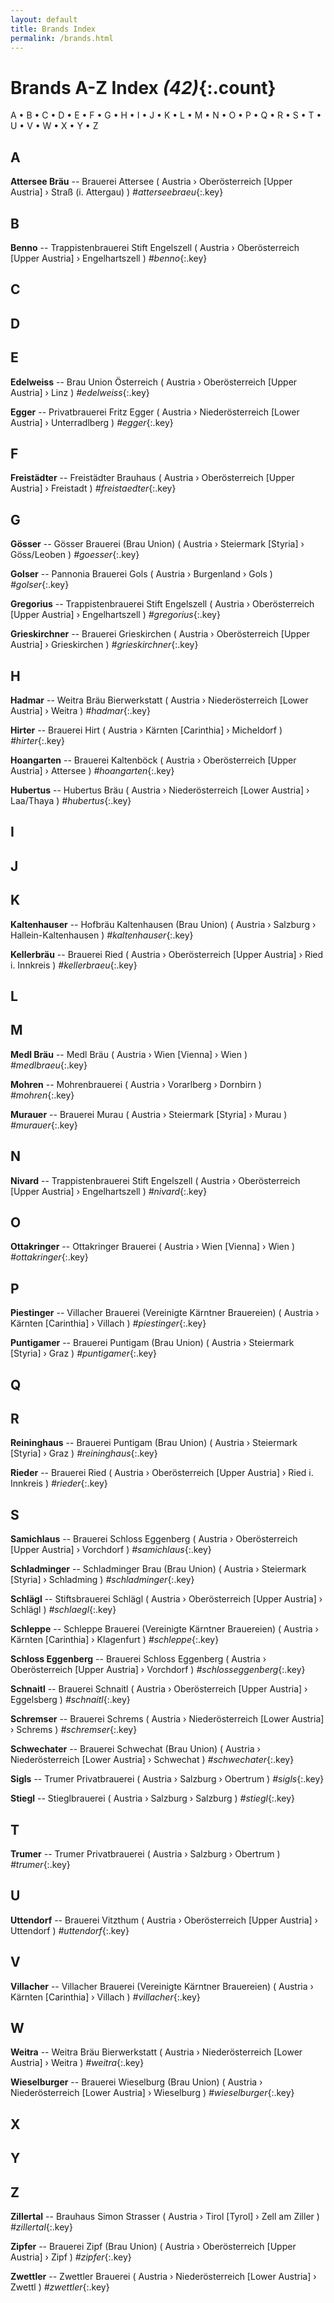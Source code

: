 ```yaml
---
layout: default
title: Brands Index
permalink: /brands.html
---
```


# Brands A-Z Index _(42)_{:.count}


 A •  B •  C •  D •  E •  F •  G •  H •  I •  J •  K •  L •  M •  N •  O •  P •  Q •  R •  S •  T •  U •  V •  W •  X •  Y •  Z


## A


<div class='columns300' markdown='1'>


**Attersee Bräu**  -- Brauerei Attersee  ( Austria  › Oberösterreich [Upper Austria]   › Straß (i. Attergau)  ) _#atterseebraeu_{:.key} <br>

</div>



## B


<div class='columns300' markdown='1'>


**Benno**  -- Trappistenbrauerei Stift Engelszell  ( Austria  › Oberösterreich [Upper Austria]   › Engelhartszell  ) _#benno_{:.key} <br>

</div>



## C


<div class='columns300' markdown='1'>


</div>



## D


<div class='columns300' markdown='1'>


</div>



## E


<div class='columns300' markdown='1'>


**Edelweiss**  -- Brau Union Österreich  ( Austria  › Oberösterreich [Upper Austria]   › Linz  ) _#edelweiss_{:.key} <br>

**Egger**  -- Privatbrauerei Fritz Egger  ( Austria  › Niederösterreich [Lower Austria]   › Unterradlberg  ) _#egger_{:.key} <br>

</div>



## F


<div class='columns300' markdown='1'>


**Freistädter**  -- Freistädter Brauhaus  ( Austria  › Oberösterreich [Upper Austria]   › Freistadt  ) _#freistaedter_{:.key} <br>

</div>



## G


<div class='columns300' markdown='1'>


**Gösser**  -- Gösser Brauerei (Brau Union)  ( Austria  › Steiermark [Styria]   › Göss/Leoben  ) _#goesser_{:.key} <br>

**Golser**  -- Pannonia Brauerei Gols  ( Austria  › Burgenland   › Gols  ) _#golser_{:.key} <br>

**Gregorius**  -- Trappistenbrauerei Stift Engelszell  ( Austria  › Oberösterreich [Upper Austria]   › Engelhartszell  ) _#gregorius_{:.key} <br>

**Grieskirchner**  -- Brauerei Grieskirchen  ( Austria  › Oberösterreich [Upper Austria]   › Grieskirchen  ) _#grieskirchner_{:.key} <br>

</div>



## H


<div class='columns300' markdown='1'>


**Hadmar**  -- Weitra Bräu Bierwerkstatt  ( Austria  › Niederösterreich [Lower Austria]   › Weitra  ) _#hadmar_{:.key} <br>

**Hirter**  -- Brauerei Hirt  ( Austria  › Kärnten [Carinthia]   › Micheldorf  ) _#hirter_{:.key} <br>

**Hoangarten**  -- Brauerei Kaltenböck  ( Austria  › Oberösterreich [Upper Austria]   › Attersee  ) _#hoangarten_{:.key} <br>

**Hubertus**  -- Hubertus Bräu  ( Austria  › Niederösterreich [Lower Austria]   › Laa/Thaya  ) _#hubertus_{:.key} <br>

</div>



## I


<div class='columns300' markdown='1'>


</div>



## J


<div class='columns300' markdown='1'>


</div>



## K


<div class='columns300' markdown='1'>


**Kaltenhauser**  -- Hofbräu Kaltenhausen (Brau Union)  ( Austria  › Salzburg   › Hallein-Kaltenhausen  ) _#kaltenhauser_{:.key} <br>

**Kellerbräu**  -- Brauerei Ried  ( Austria  › Oberösterreich [Upper Austria]   › Ried i. Innkreis  ) _#kellerbraeu_{:.key} <br>

</div>



## L


<div class='columns300' markdown='1'>


</div>



## M


<div class='columns300' markdown='1'>


**Medl Bräu**  -- Medl Bräu  ( Austria  › Wien [Vienna]   › Wien  ) _#medlbraeu_{:.key} <br>

**Mohren**  -- Mohrenbrauerei  ( Austria  › Vorarlberg   › Dornbirn  ) _#mohren_{:.key} <br>

**Murauer**  -- Brauerei Murau  ( Austria  › Steiermark [Styria]   › Murau  ) _#murauer_{:.key} <br>

</div>



## N


<div class='columns300' markdown='1'>


**Nivard**  -- Trappistenbrauerei Stift Engelszell  ( Austria  › Oberösterreich [Upper Austria]   › Engelhartszell  ) _#nivard_{:.key} <br>

</div>



## O


<div class='columns300' markdown='1'>


**Ottakringer**  -- Ottakringer Brauerei  ( Austria  › Wien [Vienna]   › Wien  ) _#ottakringer_{:.key} <br>

</div>



## P


<div class='columns300' markdown='1'>


**Piestinger**  -- Villacher Brauerei (Vereinigte Kärntner Brauereien)  ( Austria  › Kärnten [Carinthia]   › Villach  ) _#piestinger_{:.key} <br>

**Puntigamer**  -- Brauerei Puntigam (Brau Union)  ( Austria  › Steiermark [Styria]   › Graz  ) _#puntigamer_{:.key} <br>

</div>



## Q


<div class='columns300' markdown='1'>


</div>



## R


<div class='columns300' markdown='1'>


**Reininghaus**  -- Brauerei Puntigam (Brau Union)  ( Austria  › Steiermark [Styria]   › Graz  ) _#reininghaus_{:.key} <br>

**Rieder**  -- Brauerei Ried  ( Austria  › Oberösterreich [Upper Austria]   › Ried i. Innkreis  ) _#rieder_{:.key} <br>

</div>



## S


<div class='columns300' markdown='1'>


**Samichlaus**  -- Brauerei Schloss Eggenberg  ( Austria  › Oberösterreich [Upper Austria]   › Vorchdorf  ) _#samichlaus_{:.key} <br>

**Schladminger**  -- Schladminger Brau (Brau Union)  ( Austria  › Steiermark [Styria]   › Schladming  ) _#schladminger_{:.key} <br>

**Schlägl**  -- Stiftsbrauerei Schlägl  ( Austria  › Oberösterreich [Upper Austria]   › Schlägl  ) _#schlaegl_{:.key} <br>

**Schleppe**  -- Schleppe Brauerei (Vereinigte Kärntner Brauereien)  ( Austria  › Kärnten [Carinthia]   › Klagenfurt  ) _#schleppe_{:.key} <br>

**Schloss Eggenberg**  -- Brauerei Schloss Eggenberg  ( Austria  › Oberösterreich [Upper Austria]   › Vorchdorf  ) _#schlosseggenberg_{:.key} <br>

**Schnaitl**  -- Brauerei Schnaitl  ( Austria  › Oberösterreich [Upper Austria]   › Eggelsberg  ) _#schnaitl_{:.key} <br>

**Schremser**  -- Brauerei Schrems  ( Austria  › Niederösterreich [Lower Austria]   › Schrems  ) _#schremser_{:.key} <br>

**Schwechater**  -- Brauerei Schwechat (Brau Union)  ( Austria  › Niederösterreich [Lower Austria]   › Schwechat  ) _#schwechater_{:.key} <br>

**Sigls**  -- Trumer Privatbrauerei  ( Austria  › Salzburg   › Obertrum  ) _#sigls_{:.key} <br>

**Stiegl**  -- Stieglbrauerei  ( Austria  › Salzburg   › Salzburg  ) _#stiegl_{:.key} <br>

</div>



## T


<div class='columns300' markdown='1'>


**Trumer**  -- Trumer Privatbrauerei  ( Austria  › Salzburg   › Obertrum  ) _#trumer_{:.key} <br>

</div>



## U


<div class='columns300' markdown='1'>


**Uttendorf**  -- Brauerei Vitzthum  ( Austria  › Oberösterreich [Upper Austria]   › Uttendorf  ) _#uttendorf_{:.key} <br>

</div>



## V


<div class='columns300' markdown='1'>


**Villacher**  -- Villacher Brauerei (Vereinigte Kärntner Brauereien)  ( Austria  › Kärnten [Carinthia]   › Villach  ) _#villacher_{:.key} <br>

</div>



## W


<div class='columns300' markdown='1'>


**Weitra**  -- Weitra Bräu Bierwerkstatt  ( Austria  › Niederösterreich [Lower Austria]   › Weitra  ) _#weitra_{:.key} <br>

**Wieselburger**  -- Brauerei Wieselburg (Brau Union)  ( Austria  › Niederösterreich [Lower Austria]   › Wieselburg  ) _#wieselburger_{:.key} <br>

</div>



## X


<div class='columns300' markdown='1'>


</div>



## Y


<div class='columns300' markdown='1'>


</div>



## Z


<div class='columns300' markdown='1'>


**Zillertal**  -- Brauhaus Simon Strasser  ( Austria  › Tirol [Tyrol]   › Zell am Ziller  ) _#zillertal_{:.key} <br>

**Zipfer**  -- Brauerei Zipf (Brau Union)  ( Austria  › Oberösterreich [Upper Austria]   › Zipf  ) _#zipfer_{:.key} <br>

**Zwettler**  -- Zwettler Brauerei  ( Austria  › Niederösterreich [Lower Austria]   › Zwettl  ) _#zwettler_{:.key} <br>

</div>


